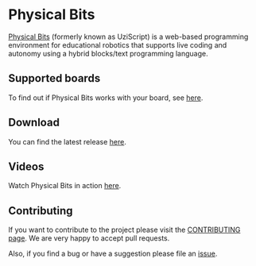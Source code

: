 # Physical Bits

[Physical Bits](https://gira.github.io/PhysicalBits/) (formerly known as UziScript) is a web-based programming environment for educational robotics that supports live coding and autonomy using a hybrid blocks/text programming language.

## Supported boards

To find out if Physical Bits works with your board, see [here](./BOARDS.md).

## Download

You can find the latest release [here](./DOWNLOAD.md).

## Videos

Watch Physical Bits in action [here](./VIDEOS.md).

## Contributing

If you want to contribute to the project please visit the [CONTRIBUTING page](./CONTRIBUTING.md). We are very happy to accept pull requests.

Also, if you find a bug or have a suggestion please file an [issue](https://github.com/GIRA/PhysicalBits/issues).
